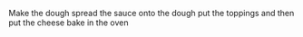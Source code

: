 Make the dough
spread the sauce onto the dough
put the toppings 
and then put the cheese
bake in the oven
